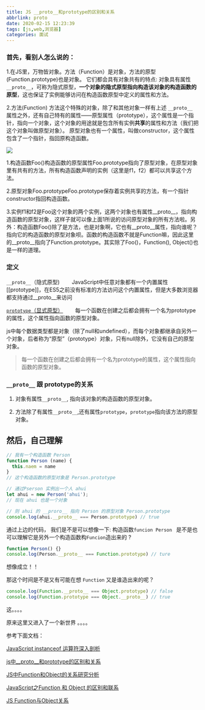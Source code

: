 ```yaml
---
title: JS __proto__和prototype的区别和关系
abbrlink: proto
date: 2020-02-15 12:23:39
tags: [js,web,浏览器]
categories: 面试
---
```


### 首先，看别人怎么说的：

1.在JS里，万物皆对象。方法（Function）是对象，方法的原型(Function.prototype)也是对象。
它们都会具有对象共有的特点:
对象具有属性 `__proto__`，可称为隐式原型，**一个对象的隐式原型指向构造该对象的构造函数的原型**，这也保证了实例能够访问在构造函数原型中定义的属性和方法。

<!-- more -->

2.方法(Function)
方法这个特殊的对象，除了和其他对象一样有上述 `__proto__` 属性之外，还有自己特有的属性——原型属性（prototype），这个属性是一个指针，指向一个对象，这个对象的用途就是包含所有实例**共享**的属性和方法（我们把这个对象叫做原型对象）。
原型对象也有一个属性，叫做constructor，这个属性包含了一个指针，指回原构造函数。

<img src="/images/web/js/proto.jpg" align="center" style="margin: 0 auto;">

1.构造函数Foo()构造函数的原型属性Foo.prototype指向了原型对象，在原型对象里有共有的方法，所有构造函数声明的实例（这里是f1，f2）都可以共享这个方法。

2.原型对象Foo.prototypeFoo.prototype保存着实例共享的方法，有一个指针constructor指回构造函数。

3.实例f1和f2是Foo这个对象的两个实例，这两个对象也有属性__proto__，指向构造函数的原型对象，这样子就可以像上面1所说的访问原型对象的所有方法啦。另外：构造函数Foo()除了是方法，也是对象啊，它也有__proto__属性，指向谁呢？指向它的构造函数的原型对象呗。函数的构造函数不就是Function嘛，因此这里的__proto__指向了Function.prototype。其实除了Foo()，Function(), Object()也是一样的道理。


### 定义

`__proto__`（隐式原型)
　　JavaScript中任意对象都有一个内置属性[[prototype]]，在ES5之前没有标准的方法访问这个内置属性，但是大多数浏览器都支持通过__proto__来访问

[`prototype`（显式原型）](/prototype.html)
　　每一个函数在创建之后都会拥有一个名为prototype的属性，这个属性指向函数的原型对象。


js中每个数据类型都是对象（除了null和undefined），而每个对象都继承自另外一个对象，后者称为“原型”（prototype）对象，只有null除外，它没有自己的原型对象。

> 每一个函数在创建之后都会拥有一个名为prototype的属性，这个属性指向函数的原型对象。

### `__proto__` 跟 prototype的关系

1. 对象有属性`__proto__`, 指向该对象的构造函数的原型对象。

2. 方法除了有属性`__proto__`,还有属性`prototype`，`prototype`指向该方法的原型对象。

## 然后，自己理解


```js
// 我有一个构造函数 Person
function Person (name) {
  this.naem = name
}
// 这个构造函数的原型对象是 Person.prototype

// 通过Pserson 实例出一个人 ahui
let ahui = new Person('ahui');
// 现在 ahui 也是一个对象

// 则 ahui 的 __proro__ 指向 Person 的原型对象 Person.prototype
console.log(ahui.__proto__ === Person.prototype) // true
```
通过上边的代码， 我们是不是可以想像一下: 
构造函数`funcion Person ` 是不是也可以理解它是另外一个构造函数构`Funcion`造出来的 ?
```js
function Person() {}
console.log(Person.__proto__ === Function.prototype) // ture
```
想像成立！！

那这个时间是不是又有可能在想 `Function` 又是谁造出来的呢？ 
```js
console.log(Function.__proto__ === Object.prototype) // false
console.log(Function.prototype === Object.__proto__) // true
```
这。。。。

原来这里又进入了一个新世界 。。。。

参考下面文档：

[JavaScript instanceof 运算符深入剖析](https://www.ibm.com/developerworks/cn/web/1306_jiangjj_jsinstanceof/)

[js中__proto__和prototype的区别和关系](https://www.zhihu.com/question/34183746)

[JS中Function和Object的关系研究分析](https://blog.csdn.net/liu_yunzhao/article/details/90085497)

[JavaScript之Function 和 Object 的区别和联系](https://www.cnblogs.com/wjw-blog/p/7002202.html)

[JS Function与Object关系](https://www.jianshu.com/p/5f57dd643bfd)